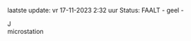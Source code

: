 laatste update: 
vr 17-11-2023  2:32   uur 
Status: FAALT - geel - 
<div class="service R">J</div><div class="service Y">microstation</div>